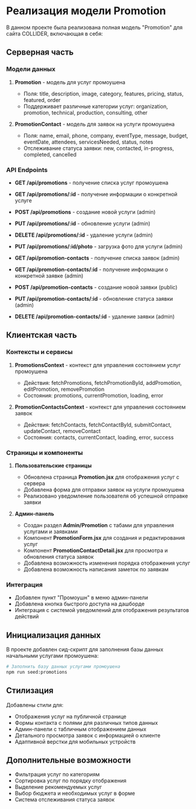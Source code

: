 # Реализация модели Promotion

В данном проекте была реализована полная модель "Promotion" для сайта COLLIDER, включающая в себя:

## Серверная часть

### Модели данных
1. **Promotion** - модель для услуг промоушена
   - Поля: title, description, image, category, features, pricing, status, featured, order
   - Поддерживает различные категории услуг: organization, promotion, technical, production, consulting, other

2. **PromotionContact** - модель для заявок на услуги промоушена
   - Поля: name, email, phone, company, eventType, message, budget, eventDate, attendees, servicesNeeded, status, notes
   - Отслеживание статуса заявки: new, contacted, in-progress, completed, cancelled

### API Endpoints
- **GET /api/promotions** - получение списка услуг промоушена
- **GET /api/promotions/:id** - получение информации о конкретной услуге
- **POST /api/promotions** - создание новой услуги (admin)
- **PUT /api/promotions/:id** - обновление услуги (admin)
- **DELETE /api/promotions/:id** - удаление услуги (admin)
- **PUT /api/promotions/:id/photo** - загрузка фото для услуги (admin)

- **GET /api/promotion-contacts** - получение списка заявок (admin)
- **GET /api/promotion-contacts/:id** - получение информации о конкретной заявке (admin)
- **POST /api/promotion-contacts** - создание новой заявки (public)
- **PUT /api/promotion-contacts/:id** - обновление статуса заявки (admin)
- **DELETE /api/promotion-contacts/:id** - удаление заявки (admin)

## Клиентская часть

### Контексты и сервисы
1. **PromotionsContext** - контекст для управления состоянием услуг промоушена
   - Действия: fetchPromotions, fetchPromotionById, addPromotion, editPromotion, removePromotion
   - Состояния: promotions, currentPromotion, loading, error

2. **PromotionContactsContext** - контекст для управления состоянием заявок
   - Действия: fetchContacts, fetchContactById, submitContact, updateContact, removeContact
   - Состояния: contacts, currentContact, loading, error, success

### Страницы и компоненты
1. **Пользовательские страницы**
   - Обновлена страница **Promotion.jsx** для отображения услуг с сервера
   - Добавлена форма для отправки заявок на услуги промоушена
   - Реализовано уведомление пользователя об успешной отправке заявки

2. **Админ-панель**
   - Создан раздел **Admin/Promotion** с табами для управления услугами и заявками
   - Компонент **PromotionForm.jsx** для создания и редактирования услуг
   - Компонент **PromotionContactDetail.jsx** для просмотра и обновления статуса заявок
   - Добавлена возможность изменения порядка отображения услуг
   - Добавлена возможность написания заметок по заявкам

### Интеграция
- Добавлен пункт "Промоушн" в меню админ-панели
- Добавлена кнопка быстрого доступа на дашборде
- Интеграция с системой уведомлений для отображения результатов действий

## Инициализация данных
В проекте добавлен сид-скрипт для заполнения базы данных начальными услугами промоушена:

```bash
# Заполнить базу данных услугами промоушена
npm run seed:promotions
```

## Стилизация
Добавлены стили для:
- Отображения услуг на публичной странице
- Формы контакта с полями для различных типов данных
- Админ-панели с табличным отображением данных
- Детального просмотра заявок с информацией о клиенте
- Адаптивной верстки для мобильных устройств

## Дополнительные возможности
- Фильтрация услуг по категориям
- Сортировка услуг по порядку отображения
- Выделение рекомендуемых услуг
- Выбор бюджета и необходимых услуг в форме
- Система отслеживания статуса заявок
